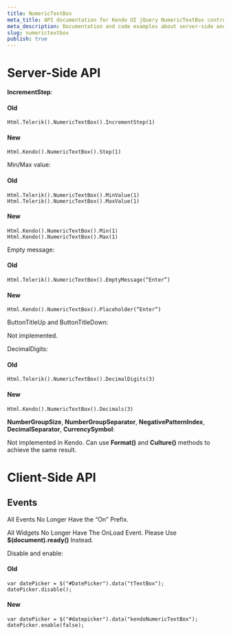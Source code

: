 ```yaml
---
title: NumericTextBox
meta_title: API documentation for Kendo UI jQuery NumericTextBox control with ASP.NET MVC
meta_description: Documentation and code examples about server-side and client-side API for Kendo UI NumericTextBox component.
slug: numerictextbox
publish: true
---
```


# Server-Side API

**IncrementStep**:

#### Old

    Html.Telerik().NumericTextBox().IncrementStep(1)

#### New
    
    Html.Kendo().NumericTextBox().Step(1)

Min/Max value:

#### Old

    Html.Telerik().NumericTextBox().MinValue(1)
    Html.Telerik().NumericTextBox().MaxValue(1)

#### New

    Html.Kendo().NumericTextBox().Min(1)
    Html.Kendo().NumericTextBox().Max(1)

Empty message:

#### Old

    Html.Telerik().NumericTextBox().EmptyMessage(“Enter”)

#### New

    Html.Kendo().NumericTextBox().Placeholder(“Enter”)

ButtonTitleUp and ButtonTitleDown:

Not implemented.

DecimalDigits:

#### Old
    
    Html.Telerik().NumericTextBox().DecimalDigits(3)

#### New

    Html.Kendo().NumericTextBox().Decimals(3)
    
**NumberGroupSize**, **NumberGroupSeparator**, **NegativePatternIndex**, **DecimalSeparator**, **CurrencySymbol**:

Not implemented in Kendo. Can use **Format()** and **Culture()** methods to achieve the same result.

# Client-Side API

## Events

All Events No Longer Have the “On” Prefix.

All Widgets No Longer Have The OnLoad Event. Please Use **$(document).ready()** Instead.

Disable and enable:

#### Old

    var datePicker = $("#DatePicker").data("tTextBox");
    datePicker.disable();

#### New
    
    var datePicker = $("#datepicker").data("kendoNumericTextBox");
    datePicker.enable(false);